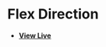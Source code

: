# Flex Direction

- [**View Live**](https://tahmid-sarker.github.io/Code-Notes/CSS/Flex%20Direction)